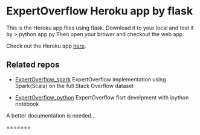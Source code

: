 # ExpertOverflow Heroku app by flask

This is the Heroku app files using flask. Download it to your local and test it by 
    > python app.py
Then open your brower and checkout the web app.

Check out the Heroku app [here](https://experts-overflow.herokuapp.com).

## Related repos

* [ExpertOverflow_spark](https://github.com/FangMath/ExpertOverflow_spark) ExpertOverflow implementation using Spark(Scala) on the full Stack Overflow dataset

* [ExpertOverflow_python](https://github.com/FangMath/ExpertOverflow_python) ExpertOverflow fisrt develpment with ipython notebook


A better documentation is needed...

=======
